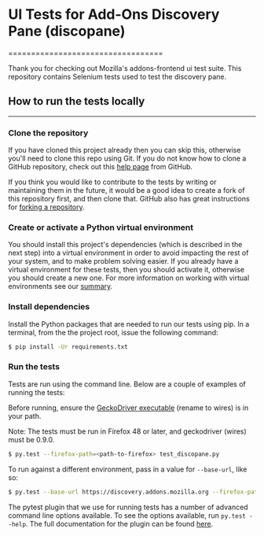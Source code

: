 # UI Tests for Add-Ons Discovery Pane (discopane)
==================================

Thank you for checking out Mozilla's addons-frontend ui test suite.
This repository contains Selenium tests used to test the discovery pane.

## How to run the tests locally
-----------------------------------------

### Clone the repository
If you have cloned this project already then you can skip this, otherwise you'll need to clone this repo using Git.
If you do not know how to clone a GitHub repository, check out this
[help page][git-clone] from GitHub.

If you think you would like to contribute to the tests by writing or maintaining them in the future,
it would be a good idea to create a fork of this repository first, and then clone that.
GitHub also has great instructions for [forking a repository][git-fork].

### Create or activate a Python virtual environment
You should install this project's dependencies (which is described in the next step) into a virtual environment
in order to avoid impacting the rest of your system, and to make problem solving easier.
If you already have a virtual environment for these tests, then you should activate it,
otherwise you should create a new one.
For more information on working with virtual environments see our
[summary][virtualenv].

### Install dependencies
Install the Python packages that are needed to run our tests using pip. In a terminal,
from the the project root, issue the following command:

```bash
$ pip install -Ur requirements.txt
```

### Run the tests
Tests are run using the command line. Below are a couple of examples of running the tests:

Before running, ensure the [GeckoDriver executable][geckodriver] (rename to wires) is in your path.

Note: The tests must be run in Firefox 48 or later, and geckodriver (wires) must be 0.9.0.

```bash
$ py.test --firefox-path=<path-to-firefox> test_discopane.py
```

To run against a different environment, pass in a value for `--base-url`, like so:

```bash
$ py.test --base-url https://discovery.addons.mozilla.org --firefox-path=<path-to-firefox> test_discopane.py
```

The pytest plugin that we use for running tests has a number of advanced
command line options available. To see the options available, run
`py.test --help`. The full documentation for the plugin can be found
[here][pytest-selenium].

[git-clone]: https://help.github.com/articles/cloning-a-repository/
[git-fork]: https://help.github.com/articles/fork-a-repo/
[geckodriver]: https://developer.mozilla.org/en-US/docs/Mozilla/QA/Marionette/WebDriver#Setting_up_the_Marionette_executable
[pytest-selenium]: http://pytest-selenium.readthedocs.org/
[virtualenv]: https://wiki.mozilla.org/QA/Execution/Web_Testing/Automation/Virtual_Environments
